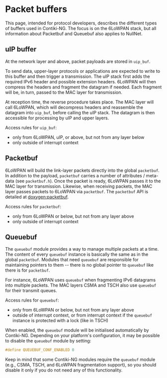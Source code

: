 # Packet buffers

This page, intended for protocol developers, describes the different types of buffers used in Contiki-NG.
The focus is on the 6LoWPAN stack, but all information about Packetbuf and Queuebuf also applies to NullNet.

## uIP buffer

At the network layer and above, packet payloads are stored in `uip_buf`.

To send data, upper-layer protocols or applications are expected to write to this buffer and then trigger a transmission.
The uIP stack first adds the required IPv6 header and possible extension headers.
6LoWPAN will then compress the headers and fragment the datagram if needed.
Each fragment will be, in turn, passed to the MAC layer for transmission.

At reception time, the reverse procedure takes place.
The MAC layer will call 6LoWPAN, which will decompress headers and reassemble the datagram into `uip_buf`, before calling the uIP stack.
The datagram is then accessible for processing by uIP and upper layers.

Access rules for `uip_buf`:
* only from 6LoWPAN, uIP, or above, but not from any layer below
* only outside of interrupt context

## Packetbuf

6LoWPAN will build the link-layer packets directly into the global `packetbuf`.
In addition to the payload, `packetbuf` carries a number of attributes / meta-data (see `packetbuf.h`).
Once the packet is ready, 6LoWPAN passes it to the MAC layer for transmission.
Likewise, when receiving packets, the MAC layer passes packets to 6LoWPAN via `packetbuf`.
The `packetbuf` API is detailed at [doxygen:packetbuf].

Access rules for `packetbuf`:
* only from 6LoWPAN or below, but not from any layer above
* only outside of interrupt context

## Queuebuf

The `queuebuf` module provides a way to manage multiple packets at a time.
The content of every `queuebuf` instance is basically the same as in the global `packetbuf`.
Modules that need `queuebuf` are responsible for maintaining pointers to them -- there is no global pointer to `queuebuf` like there is for `packetbuf`.

For instance, 6LoWPAN uses `queuebuf` when fragmenting IPv6 datagrams into multiple packets.
The MAC layers CSMA and TSCH also use `queuebuf` for their transmit queues.

Access rules for `queuebuf`:
* only from 6LoWPAN or below, but not from any layer above
* outside of interrupt context, or from interrupt context if the `queuebuf` instance is protected with a lock (like in TSCH)

When enabled, the `queuebuf` module will be initialised automatically by Contiki-NG. Depending on your platform's configuration, it may be possible to disable the `queuebuf` module by setting:

```c
#define QUEUEBUF_CONF_ENABLED 0
```

Keep in mind that some Contiki-NG modules require the `queuebuf` module (e.g., CSMA, TSCH, and 6LoWPAN fragmentation support), so you should disable it only if you do not need any of this functionality.

[doxygen:packetbuf]: https://contiki-ng.readthedocs.io/en/latest/_api/group__packetbuf.html
